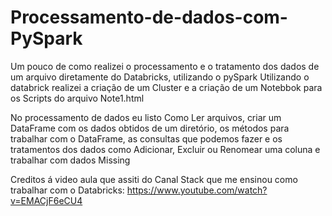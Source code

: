 # Processamento-de-dados-com-PySpark

Um pouco de como realizei o processamento e o tratamento dos dados de um arquivo diretamente do Databricks, utilizando o pySpark
Utilizando o databrick realizei a criação de um Cluster e a criação de um Notebbok para os Scripts do arquivo Note1.html

No processamento de dados eu listo Como Ler arquivos, criar um DataFrame com os dados obtidos de um diretório, os métodos para trabalhar com o DataFrame,
as consultas que podemos fazer e os tratamentos dos dados como Adicionar, Excluir ou Renomear uma coluna e trabalhar com dados Missing


Creditos á video aula que assiti do Canal Stack que me ensinou como trabalhar com o Databricks: https://www.youtube.com/watch?v=EMACjF6eCU4
